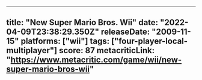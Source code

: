 
---
title: "New Super Mario Bros. Wii"
date: "2022-04-09T23:38:29.350Z"
releaseDate: "2009-11-15"
platforms: ["wii"]
tags: ["four-player-local-multiplayer"]
score: 87
metacriticLink: "https://www.metacritic.com/game/wii/new-super-mario-bros-wii"
---
